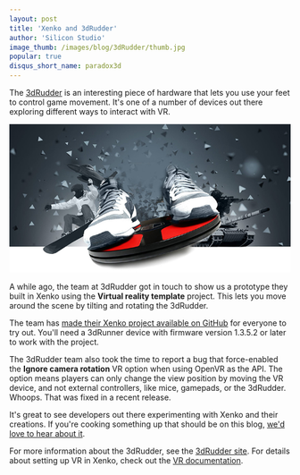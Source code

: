 ```yaml
---
layout: post
title: 'Xenko and 3dRudder'
author: 'Silicon Studio'
image_thumb: /images/blog/3dRudder/thumb.jpg
popular: true
disqus_short_name: paradox3d
---
```


The [3dRudder](https://www.3drudder.com/) is an interesting piece of hardware that lets you use your feet to control game movement. It's one of a number of devices out there exploring different ways to interact with VR.

![3dRudder](/images/blog/3drudder/3drudder.jpg)

A while ago, the team at 3dRudder got in touch to show us a prototype they built in Xenko using the **Virtual reality template** project. This lets you move around the scene by tilting and rotating the 3dRudder.

The team has [made their Xenko project available on GitHub](https://github.com/3dRudder/XenkoGameStudio) for everyone to try out. You'll need a 3dRunner device with firmware version 1.3.5.2 or later to work with the project.

The 3dRudder team also took the time to report a bug that force-enabled the **Ignore camera rotation** VR option when using OpenVR as the API. The option means players can only change the view position by moving the VR device, and not external controllers, like mice, gamepads, or the 3dRudder. Whoops. That was fixed in a recent release.

It's great to see developers out there experimenting with Xenko and their creations. If you're cooking something up that should be on this blog, [we'd love to hear about it](https://stride3d.net/contact/).

For more information about the 3dRudder, see the [3dRudder site](https://www.3drudder.com/). For details about setting up VR in Xenko, check out the [VR documentation](http://doc.stride3d.net/latest/en/manual/virtual-reality/index.html).